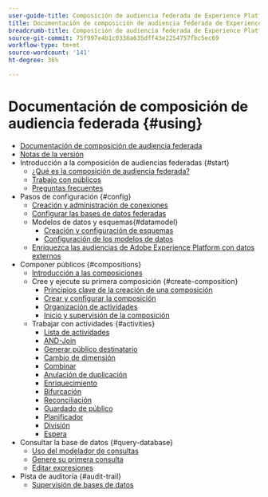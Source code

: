 ```yaml
---
user-guide-title: Composición de audiencia federada de Experience Platform
title: Documentación de composición de audiencia federada de Experience Platform
breadcrumb-title: Composición de audiencia federada de Experience Platform
source-git-commit: 75f997e4b1c0338a635dff43e2254757fbc5ec69
workflow-type: tm+mt
source-wordcount: '141'
ht-degree: 36%

---
```



# Documentación de composición de audiencia federada {#using}

+ [Documentación de composición de audiencia federada](home.md)
+ [Notas de la versión](start/release-notes.md)
+ Introducción a la composición de audiencias federadas {#start}
   + [¿Qué es la composición de audiencia federada?](start/get-started.md)
   + [Trabajo con públicos](start/audiences.md)
   + [Preguntas frecuentes](start/faq.md)
+ Pasos de configuración {#config}
   + [Creación y administración de conexiones](connections/connections.md)
   + [Configurar las bases de datos federadas](connections/federated-db.md)
   + Modelos de datos y esquemas{#datamodel}
      + [Creación y configuración de esquemas](customer/schemas.md)
      + [Configuración de los modelos de datos](data-management/gs-models.md)
   + [Enriquezca las audiencias de Adobe Experience Platform con datos externos](connections/destinations.md)
+ Componer públicos {#compositions}
   + [Introducción a las composiciones](compositions/gs-compositions.md)
   + Cree y ejecute su primera composición {#create-composition}
      + [Principios clave de la creación de una composición](compositions/gs-composition-creation.md)
      + [Crear y configurar la composición](compositions/create-composition.md)
      + [Organización de actividades](compositions/orchestrate-activities.md)
      + [Inicio y supervisión de la composición](compositions/start-monitor-composition.md)
   + Trabajar con actividades {#activities}
      + [Lista de actividades](compositions/activities/about-activities.md)
      + [AND-Join](compositions/activities/and-join.md)
      + [Generar público destinatario](compositions/activities/build-audience.md)
      + [Cambio de dimensión](compositions/activities/change-dimension.md)
      + [Combinar](compositions/activities/combine.md)
      + [Anulación de duplicación](compositions/activities/deduplication.md)
      + [Enriquecimiento](compositions/activities/enrichment.md)
      + [Bifurcación](compositions/activities/fork.md)
      + [Reconciliación](compositions/activities/reconciliation.md)
      + [Guardado de público](compositions/activities/save-audience.md)
      + [Planificador](compositions/activities/scheduler.md)
      + [División](compositions/activities/split.md)
      + [Espera](compositions/activities/wait.md)
+ Consultar la base de datos {#query-database}
   + [Uso del modelador de consultas](query/query-modeler-overview.md)
   + [Genere su primera consulta](query/build-query.md)
   + [Editar expresiones](query/expression-editor.md)
+ Pista de auditoría {#audit-trail}
   + [Supervisión de bases de datos](admin/audit-trail.md)
